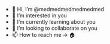 - 👋 Hi, I’m @medmedmedmedmedmed
- 👀 I’m interested in you
- 🌱 I’m currently learning about you
- 💞️ I’m looking to collaborate on you
- 📫 How to reach me -> 🏠

<!---
medmedmedmedmedmed/medmedmedmedmedmed is a ✨ special ✨ repository because its `README.md` (this file) appears on your GitHub profile.
You can click the Preview link to take a look at your changes.
--->
